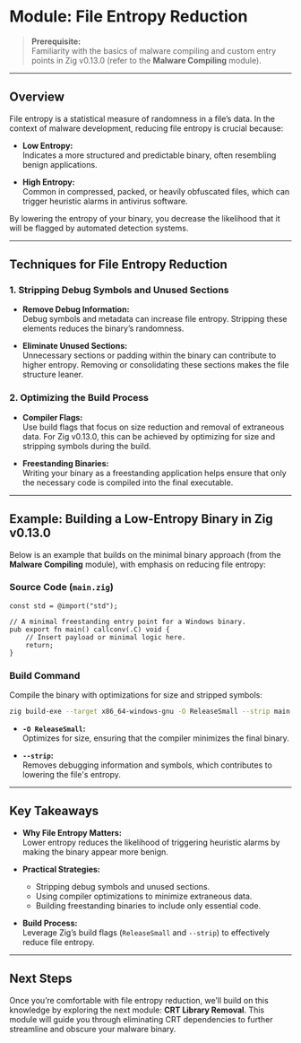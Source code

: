 # Module: File Entropy Reduction

> **Prerequisite:**  
> Familiarity with the basics of malware compiling and custom entry points in Zig v0.13.0 (refer to the **Malware Compiling** module).

---

## Overview

File entropy is a statistical measure of randomness in a file’s data. In the context of malware development, reducing file entropy is crucial because:

- **Low Entropy:**  
  Indicates a more structured and predictable binary, often resembling benign applications.

- **High Entropy:**  
  Common in compressed, packed, or heavily obfuscated files, which can trigger heuristic alarms in antivirus software.

By lowering the entropy of your binary, you decrease the likelihood that it will be flagged by automated detection systems.

---

## Techniques for File Entropy Reduction

### 1. Stripping Debug Symbols and Unused Sections

- **Remove Debug Information:**  
  Debug symbols and metadata can increase file entropy. Stripping these elements reduces the binary’s randomness.

- **Eliminate Unused Sections:**  
  Unnecessary sections or padding within the binary can contribute to higher entropy. Removing or consolidating these sections makes the file structure leaner.

### 2. Optimizing the Build Process

- **Compiler Flags:**  
  Use build flags that focus on size reduction and removal of extraneous data. For Zig v0.13.0, this can be achieved by optimizing for size and stripping symbols during the build.

- **Freestanding Binaries:**  
  Writing your binary as a freestanding application helps ensure that only the necessary code is compiled into the final executable.

---

## Example: Building a Low-Entropy Binary in Zig v0.13.0

Below is an example that builds on the minimal binary approach (from the **Malware Compiling** module), with emphasis on reducing file entropy:

### Source Code (`main.zig`)

```zig
const std = @import("std");

// A minimal freestanding entry point for a Windows binary.
pub export fn main() callconv(.C) void {
    // Insert payload or minimal logic here.
    return;
}
```

### Build Command

Compile the binary with optimizations for size and stripped symbols:

```bash
zig build-exe --target x86_64-windows-gnu -O ReleaseSmall --strip main.zig
```

- **`-O ReleaseSmall`:**  
  Optimizes for size, ensuring that the compiler minimizes the final binary.

- **`--strip`:**  
  Removes debugging information and symbols, which contributes to lowering the file's entropy.

---

## Key Takeaways

- **Why File Entropy Matters:**  
  Lower entropy reduces the likelihood of triggering heuristic alarms by making the binary appear more benign.

- **Practical Strategies:**  
  - Stripping debug symbols and unused sections.
  - Using compiler optimizations to minimize extraneous data.
  - Building freestanding binaries to include only essential code.

- **Build Process:**  
  Leverage Zig’s build flags (`ReleaseSmall` and `--strip`) to effectively reduce file entropy.

---

## Next Steps

Once you’re comfortable with file entropy reduction, we’ll build on this knowledge by exploring the next module: **CRT Library Removal**. This module will guide you through eliminating CRT dependencies to further streamline and obscure your malware binary.

